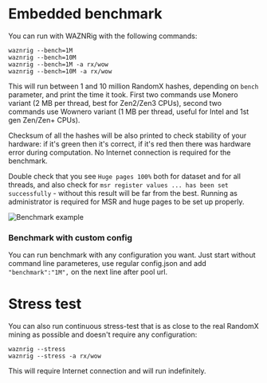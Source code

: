# Embedded benchmark

You can run with WAZNRig with the following commands:
```
waznrig --bench=1M
waznrig --bench=10M
waznrig --bench=1M -a rx/wow
waznrig --bench=10M -a rx/wow
```
This will run between 1 and 10 million RandomX hashes, depending on `bench` parameter, and print the time it took. First two commands use Monero variant (2 MB per thread, best for Zen2/Zen3 CPUs), second two commands use Wownero variant (1 MB per thread, useful for Intel and 1st gen Zen/Zen+ CPUs).

Checksum of all the hashes will be also printed to check stability of your hardware: if it's green then it's correct, if it's red then there was hardware error during computation. No Internet connection is required for the benchmark.

Double check that you see `Huge pages 100%` both for dataset and for all threads, and also check for `msr register values ... has been set successfully` - without this result will be far from the best. Running as administrator is required for MSR and huge pages to be set up properly.

![Benchmark example](https://i.imgur.com/PST3BYc.png)

### Benchmark with custom config

You can run benchmark with any configuration you want. Just start without command line parameteres, use regular config.json and add `"benchmark":"1M",` on the next line after pool url.

# Stress test

You can also run continuous stress-test that is as close to the real RandomX mining as possible and doesn't require any configuration:
```
waznrig --stress
waznrig --stress -a rx/wow
```
This will require Internet connection and will run indefinitely.
